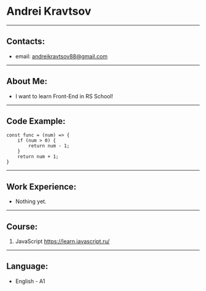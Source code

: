 # **Andrei Kravtsov**
***
## **Contacts:**
* email: andreikravtsov88@gmail.com
***
## **About Me:**
* I want to learn Front-End in RS School!
***
## **Code Example:**
```
const func = (num) => {
    if (num > 0) {
        return num - 1;
    }
    return num + 1;
}
```
***
## **Work Experience:**
* Nothing yet.
***
## **Course:**
1. JavaScript https://learn.javascript.ru/
***
## **Language:**
* English - A1